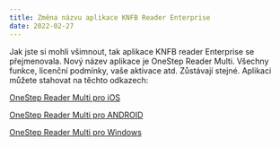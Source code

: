 ```yaml
---
title: Změna názvu aplikace KNFB Reader Enterprise 
date: 2022-02-27
---
```

Jak jste si mohli všimnout, tak aplikace
KNFB reader Enterprise se přejmenovala.
Nový název aplikace je OneStep Reader Multi. 
Všechny funkce, licenční podmínky, vaše aktivace atd. Zůstávají stejné. 
Aplikaci můžete stahovat na těchto odkazech:  
  
[OneStep Reader Multi pro iOS](https://apps.apple.com/cz/app/onestep-reader-multi/id1140835211)  

[OneStep Reader Multi pro ANDROID](https://play.google.com/store/apps/details?id=com.sensotec.knfbreaderEnterprise&hl=en_IN&gl=US)
    
[OneStep Reader Multi pro Windows](https://microsoft.com/cs-cz/p/onestep-reader-multi/9nblggh5308l?activetab=pivot:overviewtab)  


